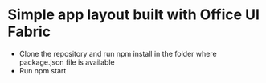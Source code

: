 # Simple app layout built with Office UI Fabric

- Clone the repository and run npm install in the folder where package.json file is available
- Run npm start
